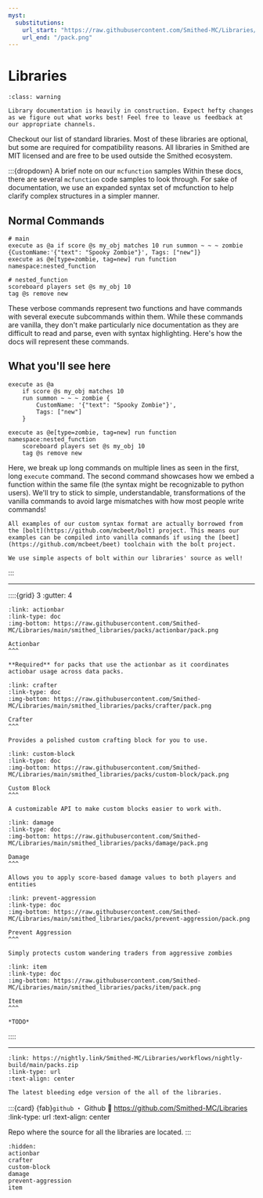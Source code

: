 ```yaml
---
myst:
  substitutions:
    url_start: "https://raw.githubusercontent.com/Smithed-MC/Libraries/main/smithed_libraries/packs/"
    url_end: "/pack.png"
---
```


# Libraries
```{admonition} 🚧 In Construction 🚧
:class: warning

Library documentation is heavily in construction. Expect hefty changes as we figure out what works best! Feel free to leave us feedback at our appropriate channels.
```

Checkout our list of standard libraries. Most of these libraries are optional, but some are required for compatibility reasons. All libraries in Smithed are MIT licensed and are free to be used outside the Smithed ecosystem.


:::{dropdown} A brief note on our `mcfunction` samples
Within these docs, there are several `mcfunction` code samples to look through. For sake of documentation, we use an expanded syntax set of mcfunction to help clarify complex structures in a simpler manner.

## Normal Commands
```mcfunction
# main
execute as @a if score @s my_obj matches 10 run summon ~ ~ ~ zombie {CustomName:'{"text": "Spooky Zombie"}', Tags: ["new"]}
execute as @e[type=zombie, tag=new] run function namespace:nested_function

# nested_function
scoreboard players set @s my_obj 10
tag @s remove new
```
These verbose commands represent two functions and have commands with several execute subcommands within them. While these commands are vanilla, they don't make particularly nice documentation as they are difficult to read and parse, even with syntax highlighting. Here's how the docs will represent these commands.

## What you'll see here
```mcfunction
execute as @a
    if score @s my_obj matches 10
    run summon ~ ~ ~ zombie {
        CustomName: '{"text": "Spooky Zombie"}',
        Tags: ["new"]
    }

execute as @e[type=zombie, tag=new] run function namespace:nested_function
    scoreboard players set @s my_obj 10
    tag @s remove new
```
Here, we break up long commands on multiple lines as seen in the first, long `execute` command. The second command showcases how we embed a function within the same file (the syntax might be recognizable to python users). We'll try to stick to simple, understandable, transformations of the vanilla commands to avoid large mismatches with how most people write commands!

```{note}
All examples of our custom syntax format are actually borrowed from the [bolt](https://github.com/mcbeet/bolt) project. This means our examples can be compiled into vanilla commands if using the [beet](https://github.com/mcbeet/beet) toolchain with the bolt project.

We use simple aspects of bolt within our libraries' source as well!
```
:::


---

::::{grid} 3
:gutter: 4

```{grid-item-card}
:link: actionbar
:link-type: doc
:img-bottom: https://raw.githubusercontent.com/Smithed-MC/Libraries/main/smithed_libraries/packs/actionbar/pack.png

Actionbar
^^^

**Required** for packs that use the actionbar as it coordinates actiobar usage across data packs.
```

```{grid-item-card}
:link: crafter
:link-type: doc
:img-bottom: https://raw.githubusercontent.com/Smithed-MC/Libraries/main/smithed_libraries/packs/crafter/pack.png

Crafter
^^^

Provides a polished custom crafting block for you to use.
```

```{grid-item-card}
:link: custom-block
:link-type: doc
:img-bottom: https://raw.githubusercontent.com/Smithed-MC/Libraries/main/smithed_libraries/packs/custom-block/pack.png

Custom Block
^^^

A customizable API to make custom blocks easier to work with.
```

```{grid-item-card}
:link: damage
:link-type: doc
:img-bottom: https://raw.githubusercontent.com/Smithed-MC/Libraries/main/smithed_libraries/packs/damage/pack.png

Damage
^^^

Allows you to apply score-based damage values to both players and entities
```

```{grid-item-card}
:link: prevent-aggression
:link-type: doc
:img-bottom: https://raw.githubusercontent.com/Smithed-MC/Libraries/main/smithed_libraries/packs/prevent-aggression/pack.png

Prevent Aggression
^^^

Simply protects custom wandering traders from aggressive zombies
```

```{grid-item-card}
:link: item
:link-type: doc
:img-bottom: https://raw.githubusercontent.com/Smithed-MC/Libraries/main/smithed_libraries/packs/item/pack.png

Item
^^^

*TODO*
```

::::

---


```{card} 🌙 ・ Nightly Download
:link: https://nightly.link/Smithed-MC/Libraries/workflows/nightly-build/main/packs.zip
:link-type: url
:text-align: center

The latest bleeding edge version of the all of the libraries.
```


:::{card} {fab}`github` ・ Github
:link: https://github.com/Smithed-MC/Libraries
:link-type: url
:text-align: center

Repo where the source for all the libraries are located.
:::

```{toctree}
:hidden:
actionbar
crafter
custom-block
damage
prevent-aggression
item
```
